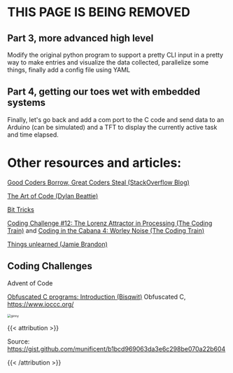 # THIS PAGE IS BEING REMOVED

## Part 3, more advanced high level

Modify the original python program to support a pretty CLI input in a pretty way to make entries and visualize the data collected, parallelize some things, finally add a config file using YAML

## Part 4, getting our toes wet with embedded systems

Finally, let's go back and add a com port to the C code and send data to an Arduino (can be simulated) and a TFT to display the currently active task and time elapsed.

# Other resources and articles:

[Good Coders Borrow, Great Coders Steal (StackOverflow Blog)](https://stackoverflow.blog/2020/05/20/good-coders-borrow-great-coders-steal/?cb=1)

[The Art of Code (Dylan Beattie)](https://www.youtube.com/watch?v=6avJHaC3C2U&list=FLFMnqfaTa1se1LfbCB3peJQ)

[Bit Tricks](https://github.com/kstenerud/bit-tricks)

[Coding Challenge #12: The Lorenz Attractor in Processing (The Coding Train)](https://www.youtube.com/watch?v=f0lkz2gSsIk) and [Coding in the Cabana 4: Worley Noise (The Coding Train)](https://www.youtube.com/watch?v=4066MndcyCk)

[Things unlearned (Jamie Brandon)](https://www.scattered-thoughts.net/writing/things-unlearned/)

## Coding Challenges

Advent of Code

[Obfuscated C programs: Introduction (Bisqwit)](https://www.youtube.com/watch?v=rwOI1biZeD8) Obfuscated C, https://www.ioccc.org/ 

<img src="/eng/ginny.webp" alt="ginny" style="zoom:50%;" />

{{< attribution >}}

Source: https://gist.github.com/munificent/b1bcd969063da3e6c298be070a22b604

{{< /attribution >}}

